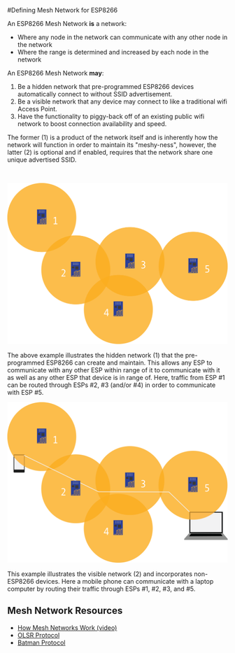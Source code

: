#Defining Mesh Network for ESP8266

An ESP8266 Mesh Network __is__ a network:

- Where any node in the network can communicate with any other node in the network
- Where the range is determined and increased by each node in the network

An ESP8266 Mesh Network __may__:

1. Be a hidden network that pre-programmed ESP8266 devices automatically connect to without SSID advertisement.
2. Be a visible network that any device may connect to like a traditional wifi Access Point.
3. Have the functionality to piggy-back off of an existing public wifi network to boost connection availability and speed.

The former (1) is a product of the network itself and is inherently how the network will function in order to maintain its "meshy-ness", however, the latter (2) is optional and if enabled, requires that the network share one unique advertised SSID.

<br>

![ESP8266 Mesh Network](media/defining_mesh.png)

The above example illustrates the hidden network (1) that the pre-programmed ESP8266 can create and maintain. This allows any ESP to communicate with any other ESP within range of it to communicate with it as well as any other ESP that device is in range of. Here, traffic from ESP #1 can be routed through ESPs #2, #3 (and/or #4) in order to communicate with ESP #5.

![ESP8266 Mesh Network](media/defining_mesh_2.png)

This example illustrates the visible network (2) and incorporates non-ESP8266 devices. Here a mobile phone can communicate with a laptop computer by routing their traffic through ESPs #1, #2, #3, and #5.

## Mesh Network Resources
- [How Mesh Networks Work (video)](https://www.youtube.com/watch?v=tYLU755T6_I)
- [OLSR Protocol](https://en.wikipedia.org/wiki/Optimized_Link_State_Routing_Protocol)
- [Batman Protocol](https://en.wikipedia.org/wiki/B.A.T.M.A.N.)